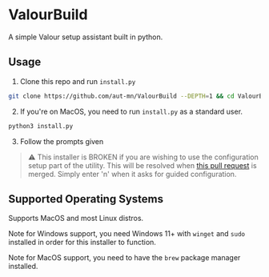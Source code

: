 # ValourBuild
A simple Valour setup assistant built in python.

## Usage

1. Clone this repo and run `install.py`

```bash
git clone https://github.com/aut-mn/ValourBuild --DEPTH=1 && cd ValourBuild && sudo python3 install.py
```

2. If you're on MacOS, you need to run `install.py` as a standard user.

```bash
python3 install.py
```

3. Follow the prompts given

> ⚠️ This installer is BROKEN if you are wishing to use the configuration setup part of the utility. This will be resolved when [this pull request](https://github.com/Valour-Software/Valour/pull/1202) is merged. Simply enter 'n' when it asks for guided configuration.

## Supported Operating Systems
Supports MacOS and most Linux distros. 

Note for Windows support, you need Windows 11+ with `winget` and `sudo` installed in order for this installer to function.

Note for MacOS support, you need to have the `brew` package manager installed.
